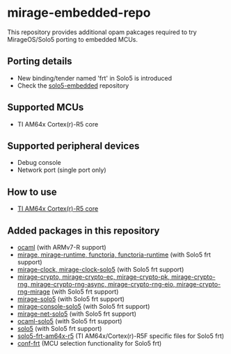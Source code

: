# mirage-embedded-repo

This repository provides additional opam pakcages required to try MirageOS/Solo5 porting to embedded MCUs.

## Porting details

- New binding/tender named 'frt' in Solo5 is introduced 
- Check the [solo5-embedded](https://github.com/TImada/solo5-embedded) repository

## Supported MCUs

- TI AM64x Cortex(r)-R5 core

## Supported peripheral devices

- Debug console
- Network port (single port only)

## How to use

- [TI AM64x Cortex(r)-R5 core](https://github.com/TImada/solo5-frt-am64x-r5)

## Added packages in this repository

- [ocaml](https://github.com/TImada/ocaml/tree/embedded) (with ARMv7-R support)
- [mirage, mirage-runtime, functoria, functoria-runtime](https://github.com/TImada/mirage/tree/frt) (with Solo5 frt support)
- [mirage-clock, mirage-clock-solo5](https://github.com/TImada/mirage-clock/tree/frt) (with Solo5 frt support)
- [mirage-crypto, mirage-crypto-ec, mirage-crypto-pk, mirage-crypto-rng, mirage-crypto-rng-async, mirage-crypto-rng-eio, mirage-crypto-rng-mirage](https://github.com/TImada/mirage-crypto/tree/frt) (with Solo5 frt support)
- [mirage-solo5](https://github.com/TImada/mirage-solo5/tree/frt) (with Solo5 frt support)
- [mirage-console-solo5](https://github.com/TImada/mirage-console-solo5/tree/frt) (with Solo5 frt support)
- [mirage-net-solo5](https://github.com/TImada/mirage-net-solo5/tree/frt) (with Solo5 frt support)
- [ocaml-solo5](https://github.com/TImada/ocaml-solo5/tree/frt) (with Solo5 frt support)
- [solo5](https://github.com/TImada/solo5/tree/frt) (with Solo5 frt support)
- [solo5-frt-am64x-r5](https://github.com/TImada/solo5-frt-am64x-r5) (TI AM64x/Cortex(r)-R5F specific files for Solo5 frt)
- [conf-frt](https://github.com/TImada/mirage-embedded-repo/tree/main/packages/conf-frt) (MCU selection functionality for Solo5 frt)
